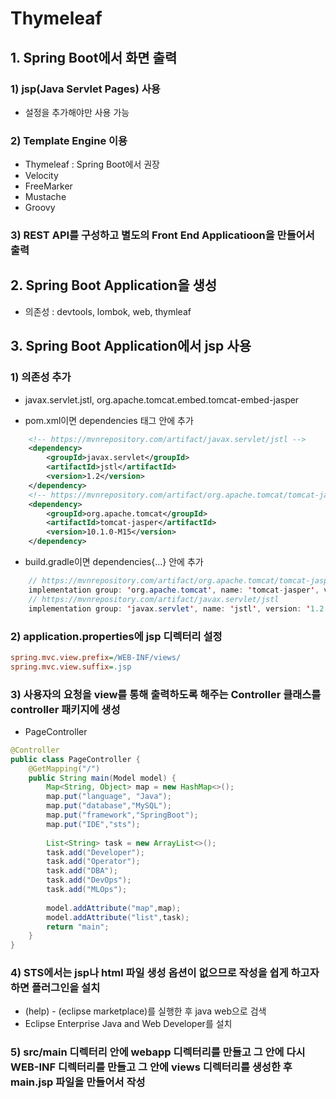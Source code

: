 # Thymeleaf
## 1. Spring Boot에서 화면 출력  
### 1) jsp(Java Servlet Pages) 사용  
* 설정을 추가해야만 사용 가능  

### 2) Template Engine 이용  
* Thymeleaf : Spring Boot에서 권장  
* Velocity 
* FreeMarker
* Mustache
* Groovy  

### 3) REST API를 구성하고 별도의 Front End Applicatioon을 만들어서 출력  

## 2. Spring Boot Application을 생성  
* 의존성 : devtools, lombok, web, thymleaf  

## 3. Spring Boot Application에서 jsp 사용  
### 1) 의존성 추가  
* javax.servlet.jstl, org.apache.tomcat.embed.tomcat-embed-jasper  

* pom.xml이면 dependencies 태그 안에 추가  
```xml
    <!-- https://mvnrepository.com/artifact/javax.servlet/jstl -->
    <dependency>
        <groupId>javax.servlet</groupId>
        <artifactId>jstl</artifactId>
        <version>1.2</version>
    </dependency>
    <!-- https://mvnrepository.com/artifact/org.apache.tomcat/tomcat-jasper -->
    <dependency>
        <groupId>org.apache.tomcat</groupId>
        <artifactId>tomcat-jasper</artifactId>
        <version>10.1.0-M15</version>
    </dependency>
```

* build.gradle이면 dependencies{...} 안에 추가  
```java
	// https://mvnrepository.com/artifact/org.apache.tomcat/tomcat-jasper
	implementation group: 'org.apache.tomcat', name: 'tomcat-jasper', version: '10.1.0-M15'
	// https://mvnrepository.com/artifact/javax.servlet/jstl
	implementation group: 'javax.servlet', name: 'jstl', version: '1.2'
```  

### 2) application.properties에 jsp 디렉터리 설정  
```ini
spring.mvc.view.prefix=/WEB-INF/views/
spring.mvc.view.suffix=.jsp
```  

### 3) 사용자의 요청을 view를 통해 출력하도록 해주는 Controller 클래스를 controller 패키지에 생성  
* PageController
```java
@Controller
public class PageController {
	@GetMapping("/")
	public String main(Model model) {
		Map<String, Object> map = new HashMap<>();
		map.put("language", "Java");
		map.put("database","MySQL");
		map.put("framework","SpringBoot");
		map.put("IDE","sts");
		
		List<String> task = new ArrayList<>();
		task.add("Developer");
		task.add("Operator");
		task.add("DBA");
		task.add("DevOps");
		task.add("MLOps");
		
		model.addAttribute("map",map);
		model.addAttribute("list",task);
		return "main";
	}
}
```
### 4) STS에서는 jsp나 html 파일 생성 옵션이 없으므로 작성을 쉽게 하고자 하면 플러그인을 설치  
* (help) - (eclipse marketplace)를 실행한 후 java web으로 검색  
* Eclipse Enterprise Java and Web Developer를 설치  

### 5) src/main 디렉터리 안에 webapp 디렉터리를 만들고 그 안에 다시 WEB-INF 디렉터리를 만들고 그 안에 views 디렉터리를 생성한 후 main.jsp 파일을 만들어서 작성  
